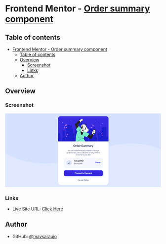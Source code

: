 # Frontend Mentor - [Order summary component](https://www.frontendmentor.io/challenges/order-summary-component-QlPmajDUj)

## Table of contents

- [Frontend Mentor - Order summary component](#frontend-mentor---order-summary-component)
  - [Table of contents](#table-of-contents)
  - [Overview](#overview)
    - [Screenshot](#screenshot)
    - [Links](#links)
  - [Author](#author)

## Overview

### Screenshot

![screenshot](assets/design/screenshot.png)

### Links

- Live Site URL: [Click Here](https://frontend-challenge-brazil.netlify.app/)

## Author

- GitHub: [@maysaraujo](https://github.com/maysaraujo)
